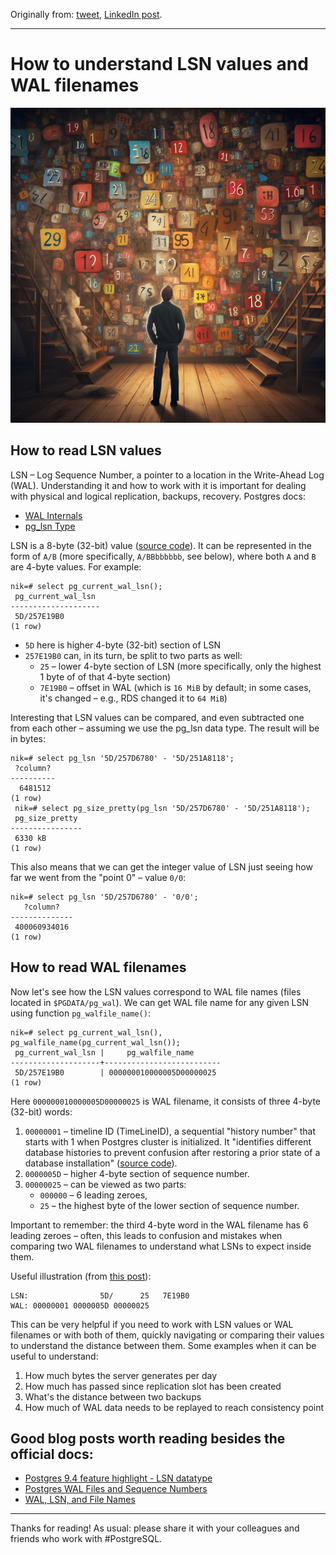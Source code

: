 Originally from: [tweet](https://twitter.com/samokhvalov/status/1709818510787162429), [LinkedIn post](...). 

---

# How to understand LSN values and WAL filenames

<img src="files/0009_cover.png" width="600" />

## How to read LSN values
LSN – Log Sequence Number, a pointer to a location in the Write-Ahead Log (WAL). Understanding it and how to work with it is important for dealing with physical and logical replication, backups, recovery. Postgres docs:
- [WAL Internals](https://postgresql.org/docs/current/wal-internals.html)
- [pg_lsn Type](https://postgresql.org/docs/current/datatype-pg-lsn.html)

LSN is a 8-byte (32-bit) value ([source code](https://gitlab.com/postgres/postgres/blob/4f2994647ff1e1209829a0085ca0c8d237dbbbb4/src/include/access/xlogdefs.h#L17)). It can be represented in the form of `A/B` (more specifically, `A/BBbbbbbb`, see below), where both `A` and `B` are 4-byte values. For example:
```
nik=# select pg_current_wal_lsn();
 pg_current_wal_lsn
--------------------
 5D/257E19B0
(1 row)
```

- `5D` here is higher 4-byte (32-bit) section of LSN
- `257E19B0` can, in its turn, be split to two parts as well:
    - `25` – lower 4-byte section of LSN (more specifically, only the highest 1 byte of of that 4-byte section)
    - `7E19B0` – offset in WAL (which is `16 MiB` by default; in some cases, it's changed – e.g., RDS changed it to `64 MiB`)

Interesting that LSN values can be compared, and even subtracted one from each other – assuming we use the pg_lsn data type. The result will be in bytes:
```
nik=# select pg_lsn '5D/257D6780' - '5D/251A8118';
 ?column?
----------
  6481512
(1 row)
 nik=# select pg_size_pretty(pg_lsn '5D/257D6780' - '5D/251A8118');
 pg_size_pretty
----------------
 6330 kB
(1 row)
```

This also means that we can get the integer value of LSN just seeing how far we went from the "point 0" – value `0/0`:
```
nik=# select pg_lsn '5D/257D6780' - '0/0';
   ?column?
--------------
 400060934016
(1 row)
```

## How to read WAL filenames
Now let's see how the LSN values correspond to WAL file names (files located in `$PGDATA/pg_wal`). We can get WAL file name for any given LSN using function `pg_walfile_name()`:
```
nik=# select pg_current_wal_lsn(), pg_walfile_name(pg_current_wal_lsn());
 pg_current_wal_lsn |     pg_walfile_name
--------------------+--------------------------
 5D/257E19B0        | 000000010000005D00000025
(1 row)
```

Here `000000010000005D00000025` is WAL filename, it consists of three 4-byte (32-bit) words:
1. `00000001` – timeline ID (TimeLineID), a sequential "history number" that starts with 1 when Postgres cluster is initialized. It "identifies different database histories to prevent confusion after restoring a prior state of a database installation" ([source code](https://gitlab.com/postgres/postgres/blob/4f2994647ff1e1209829a0085ca0c8d237dbbbb4/src/include/access/xlogdefs.h#L50)).
2. `0000005D` – higher 4-byte section of sequence number.
3. `00000025` – can be viewed as two parts:
    - `000000` – 6 leading zeroes,
    - `25` – the highest byte of the lower section of sequence number.

Important to remember: the third 4-byte word in the WAL filename has 6 leading zeroes – often, this leads to confusion and mistakes when comparing two WAL filenames to understand what LSNs to expect inside them.

Useful illustration (from [this post](https://fluca1978.github.io/2020/05/28/PostgreSQLWalNames)):
```
LSN:                5D/      25   7E19B0
WAL: 00000001 0000005D 00000025
```

This can be very helpful if you need to work with LSN values or WAL filenames or with both of them, quickly navigating or comparing their values to understand the distance between them. Some examples when it can be useful to understand:
1. How much bytes the server generates per day
2. How much has passed since replication slot has been created
3. What's the distance between two backups
4. How much of WAL data needs to be replayed to reach consistency point

## Good blog posts worth reading besides the official docs:
- [Postgres 9.4 feature highlight - LSN datatype](https://paquier.xyz/postgresql-2/postgres-9-4-feature-highlight-lsn-datatype/)
- [Postgres WAL Files and Sequence Numbers](https://crunchydata.com/blog/postgres-wal-files-and-sequuence-numbers)
- [WAL, LSN, and File Names](https://fluca1978.github.io/2020/05/28/PostgreSQLWalNames)

---

Thanks for reading! As usual: please share it with your colleagues and friends who work with #PostgreSQL.